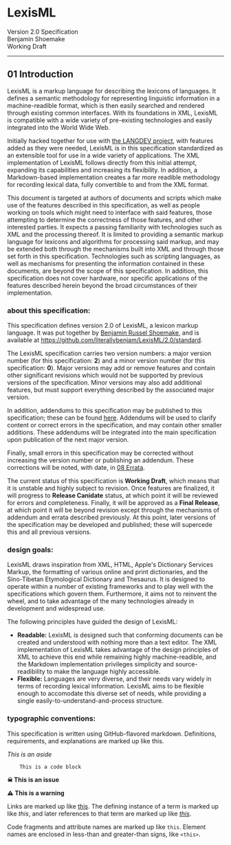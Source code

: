 #  LexisML  #

Version 2.0 Specification<br>
Benjamin Shoemake<br>
Working Draft

- - -

##  01 Introduction  ##

LexisML is a markup language for describing the lexicons of languages.
It defines a semantic methodology for representing linguistic information in a machine-readible format, which is then easily searched and rendered through existing common interfaces.
With its foundations in XML, LexisML is compatible with a wide variety of pre-existing technologies and easily integrated into the World Wide Web.

Initially hacked together for use with [the LANGDEV project][LANGDEV], with features added as they were needed, LexisML is in this specification standardized as an extensible tool for use in a wide variety of applications.
The XML implementation of LexisML follows directly from this initial attempt, expanding its capabilities and increasing its flexibility.
In addition, a Markdown-based implementation creates a far more readible methodology for recording lexical data, fully convertible to and from the XML format.

This document is targeted at authors of documents and scripts which make use of the features described in this specification, as well as people working on tools which might need to interface with said features, those attempting to determine the correctness of those features, and other interested parties.
It expects a passing familiarity with technologies such as XML and the processing thereof.
It is limited to providing a semantic markup language for lexicons and algorithms for processing said markup, and may be extended both through the mechanisms built into XML and through those set forth in this specification.
Technologies such as scripting languages, as well as mechanisms for presenting the information contained in these documents, are beyond the scope of this specification.
In addition, this specification does not cover hardware, nor specific applications of the features described herein beyond the broad circumstances of their implementation.

###  about this specification:  ###

This specification defines version 2.0 of LexisML, a lexicon markup language.
It was put together by [Benjamin Russel Shoemake][BENJAM], and is available at <https://github.com/literallybenjam/LexisML/2.0/standard>.

The LexisML specification carries two version numbers: a major version number (for this specification: __2__) and a minor version number (for this specification: __0__).
Major versions may add or remove features and contain other significant revisions which would not be supported by previous versions of the specification.
Minor versions may also add additional features, but must support everything described by the associated major version.

In addition, addendums to this specification may be published to this specification; these can be found [here](addendums).
Addendums will be used to clarify content or correct errors in the specification, and may contain other smaller additions.
These addendums will be integrated into the main specification upon publication of the next major version.

Finally, small errors in this specification may be corrected without increasing the version number or publishing an addendum.
These corrections will be noted, with date, in [08 Errata](08%20Errata.md).

The current status of this specification is **Working Draft**, which means that it is unstable and highly subject to revision.
Once features are finalized, it will progress to **Release Canidate** status, at which point it will be reviewed for errors and completeness.
Finally, it will be approved as a **Final Release**, at which point it will be beyond revision except through the mechanisms of addendum and errata described previously.
At this point, later versions of the specification may be developed and published; these will supercede this and all previous versions.

###  design goals:  ###

LexisML draws inspiration from XML, HTML, Apple's Dictionary Services Markup, the formatting of various online and print dictionaries, and the Sino-Tibetan Etymological Dictionary and Thesaurus.
It is designed to operate within a number of existing frameworks and to play well with the specifications which govern them.
Furthermore, it aims not to reinvent the wheel, and to take advantage of the many technologies already in development and widespread use.

The following principles have guided the design of LexisML:

- <b>Readable:</b> LexisML is designed such that conforming documents can be created and understood with nothing more than a text editor.
The XML implementation of LexisML takes advantage of the design principles of XML to achieve this end while remaining highly machine-readible, and the Markdown implementation privileges simplicity and source-readibility to make the language highly accessible.
- <b>Flexible:</b> Languages are very diverse, and their needs vary widely in terms of recording lexical information.
LexisML aims to be flexible enough to accomodate this diverse set of needs, while providing a single easily-to-understand-and-process structure.

###  typographic conventions:  ###

This specification is written using GitHub-flavored markdown. Definitions, requirements, and explanations are marked up like this.

*This is an aside*

```
    This is a code block
```

**☠ This is an issue**

**⚠ This is a warning**

Links are marked up like [this][EXAMPLE]. The defining instance of a term is marked up like <dfn id="this">this</dfn>, and later references to that term are marked up like [<i>this</i>](#this).

Code fragments and attribute names are marked up like `this`. Element names are enclosed in less-than and greater-than signs, like `<this>`.

[BENJAM]: http://benjam.xyz/
[EXAMPLE]: http://example.com/
[LANGDEV]: https://github.com/literallybenjam/langdev
